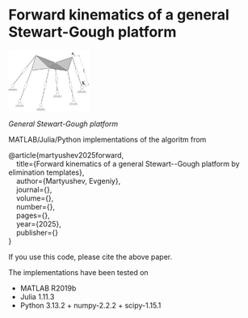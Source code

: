 # Forward kinematics of a general Stewart-Gough platform

<p float="middle">
  <img src="SGP.png" width="32%" />
</p>
<p float="middle">
<em>General Stewart-Gough platform</em>
</p>

MATLAB/Julia/Python implementations of the algoritm from

@article{martyushev2025forward,<br />
&nbsp;&nbsp;&nbsp; title={Forward kinematics of a general Stewart--Gough platform by elimination templates},<br />
&nbsp;&nbsp;&nbsp; author={Martyushev, Evgeniy},<br />
&nbsp;&nbsp;&nbsp; journal={},<br />
&nbsp;&nbsp;&nbsp; volume={},<br />
&nbsp;&nbsp;&nbsp; number={},<br />
&nbsp;&nbsp;&nbsp; pages={},<br />
&nbsp;&nbsp;&nbsp; year={2025},<br />
&nbsp;&nbsp;&nbsp; publisher={}<br />
}

If you use this code, please cite the above paper.

The implementations have been tested on
* MATLAB R2019b
* Julia 1.11.3
* Python 3.13.2 + numpy-2.2.2 + scipy-1.15.1